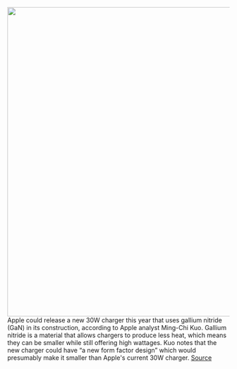 <img src='https://cdn.vox-cdn.com/thumbor/wuocaJE5NvM3EUOtrIJNGuzqEbw=/0x0:800x534/1200x800/filters:focal(336x203:464x331)/cdn.vox-cdn.com/uploads/chorus_image/image/70592947/MY1W2_AV2.0.jpg' width='700px' /><br/>
Apple could release a new 30W charger this year that uses gallium nitride (GaN) in its construction, according to Apple analyst Ming-Chi Kuo. Gallium nitride is a material that allows chargers to produce less heat, which means they can be smaller while still offering high wattages. Kuo notes that the new charger could have “a new form factor design” which would presumably make it smaller than Apple's current 30W charger.
<a href='https://www.theverge.com/2022/3/8/22966880/apple-30w-gan-charger-ming-chi-kuo'> Source <a/>